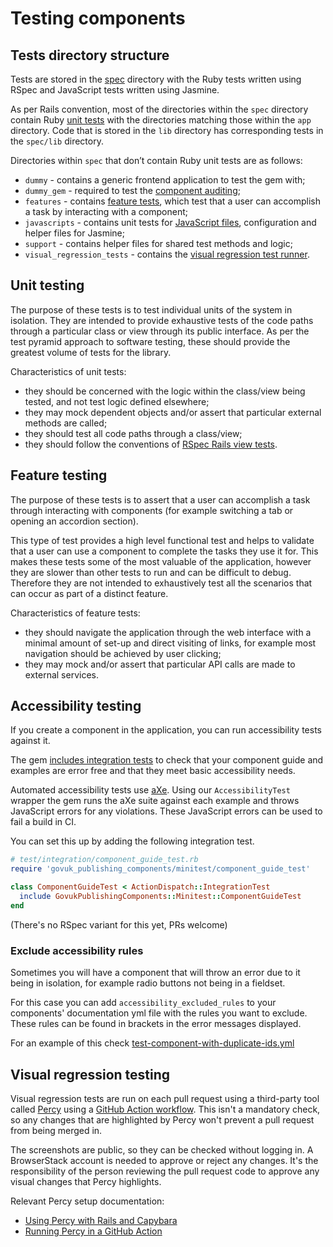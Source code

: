 # Testing components

## Tests directory structure
Tests are stored in the [spec](../spec) directory with the Ruby tests written using RSpec and JavaScript tests written using Jasmine.

As per Rails convention, most of the directories within the `spec` directory contain Ruby [unit tests](#unit-testing) with the directories matching those within the `app` directory. Code that is stored in the `lib` directory has corresponding tests in the `spec/lib` directory.

Directories within `spec` that don’t contain Ruby unit tests are as follows:

 - `dummy` - contains a generic frontend application to test the gem with;
 - `dummy_gem` - required to test the [component auditing](auditing.md);
 - `features` - contains [feature tests](#feature-testing), which test that a user can accomplish a task by interacting with a component;
 - `javascripts` - contains unit tests for [JavaScript files](#javascript-modules), configuration and helper files for Jasmine;
 - `support` - contains helper files for shared test methods and logic;
 - `visual_regression_tests` - contains the [visual regression test runner](#visual-regression-testing).

## Unit testing

The purpose of these tests is to test individual units of the system in isolation. They are intended to provide exhaustive tests of the code paths through a particular class or view through its public interface. As per the test pyramid approach to software testing, these should provide the greatest volume of tests for the library.

Characteristics of unit tests:

- they should be concerned with the logic within the class/view being tested, and not test logic defined elsewhere;
- they may mock dependent objects and/or assert that particular external methods are called;
- they should test all code paths through a class/view;
- they should follow the conventions of [RSpec Rails view tests](https://relishapp.com/rspec/rspec-rails/v/3-9/docs/view-specs/view-spec).

## Feature testing

The purpose of these tests is to assert that a user can accomplish a task through interacting with components (for example switching a tab or opening an accordion section).

This type of test provides a high level functional test and helps to validate that a user can use a component to complete the tasks they use it for. This makes these tests some of the most valuable of the application, however they are slower than other tests to run and can be difficult to debug. Therefore they are not intended to exhaustively test all the scenarios that can occur as part of a distinct feature.

Characteristics of feature tests:

- they should navigate the application through the web interface with a minimal amount of set-up and direct visiting of links, for example most navigation should be achieved by user clicking;
- they may mock and/or assert that particular API calls are made to external services.

## Accessibility testing

If you create a component in the application, you can run accessibility tests against it.

The gem [includes integration tests](lib/govuk_publishing_components/minitest/component_guide_test.rb) to check that your component guide and examples are error free and that they meet basic accessibility needs.

Automated accessibility tests use [aXe](https://github.com/dequelabs/axe-core). Using our `AccessibilityTest` wrapper the gem runs the aXe suite against each example and throws JavaScript errors for any violations. These JavaScript errors can be used to fail a build in CI.

You can set this up by adding the following integration test.

```ruby
# test/integration/component_guide_test.rb
require 'govuk_publishing_components/minitest/component_guide_test'

class ComponentGuideTest < ActionDispatch::IntegrationTest
  include GovukPublishingComponents::Minitest::ComponentGuideTest
end
```

(There's no RSpec variant for this yet, PRs welcome)

### Exclude accessibility rules

Sometimes you will have a component that will throw an error due to it being in isolation, for example radio buttons not being in a fieldset.

For this case you can add `accessibility_excluded_rules` to your components' documentation yml file with the rules you want to exclude. These rules can be found in brackets in the error messages displayed.

For an example of this check [test-component-with-duplicate-ids.yml](../spec/dummy/app/views/components/docs/test-component-with-duplicate-ids.yml)


## Visual regression testing

Visual regression tests are run on each pull request using a third-party tool called [Percy](https://percy.io) using a [GitHub Action workflow][1]. This isn't a mandatory check, so any changes that are highlighted by Percy won't prevent a pull request from being merged in.

The screenshots are public, so they can be checked without logging in. A BrowserStack account is needed to approve or reject any changes. It's the responsibility of the person reviewing the pull request code to approve any visual changes that Percy highlights.

Relevant Percy setup documentation:

 * [Using Percy with Rails and Capybara](https://docs.percy.io/docs/capybara)
 * [Running Percy in a GitHub Action](https://docs.percy.io/docs/github-actions)

[1]: https://github.com/alphagov/govuk_publishing_components/blob/e455358c8a031403c6b5b0670f891c922919a3ca/.github/workflows/visual-regression-tests.yml
